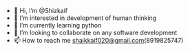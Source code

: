 - 👋 Hi, I’m @Shizkaif
- 👀 I’m interested in development of human thinking
- 🌱 I’m currently learning python 
- 💞️ I’m looking to collaborate on any software development 
- 📫 How to reach me shaikkaif020@gmail.com(8919825747)

<!---
Shizkaif/Shizkaif is a ✨ special ✨ repository because its `README.md` (this file) appears on your GitHub profile.
You can click the Preview link to take a look at your changes.
--->
